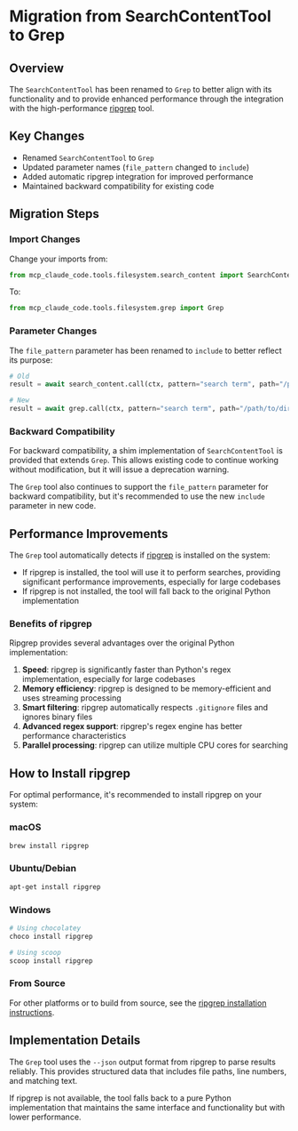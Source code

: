 # Migration from SearchContentTool to Grep

## Overview

The `SearchContentTool` has been renamed to `Grep` to better align with its functionality and to provide enhanced performance through the integration with the high-performance [ripgrep](https://github.com/BurntSushi/ripgrep) tool.

## Key Changes

- Renamed `SearchContentTool` to `Grep`
- Updated parameter names (`file_pattern` changed to `include`)
- Added automatic ripgrep integration for improved performance
- Maintained backward compatibility for existing code

## Migration Steps

### Import Changes

Change your imports from:

```python
from mcp_claude_code.tools.filesystem.search_content import SearchContentTool
```

To:

```python
from mcp_claude_code.tools.filesystem.grep import Grep
```

### Parameter Changes

The `file_pattern` parameter has been renamed to `include` to better reflect its purpose:

```python
# Old
result = await search_content.call(ctx, pattern="search term", path="/path/to/dir", file_pattern="*.py")

# New
result = await grep.call(ctx, pattern="search term", path="/path/to/dir", include="*.py")
```

### Backward Compatibility

For backward compatibility, a shim implementation of `SearchContentTool` is provided that extends `Grep`. This allows existing code to continue working without modification, but it will issue a deprecation warning.

The `Grep` tool also continues to support the `file_pattern` parameter for backward compatibility, but it's recommended to use the new `include` parameter in new code.

## Performance Improvements

The `Grep` tool automatically detects if [ripgrep](https://github.com/BurntSushi/ripgrep) is installed on the system:

- If ripgrep is installed, the tool will use it to perform searches, providing significant performance improvements, especially for large codebases
- If ripgrep is not installed, the tool will fall back to the original Python implementation

### Benefits of ripgrep

Ripgrep provides several advantages over the original Python implementation:

1. **Speed**: ripgrep is significantly faster than Python's regex implementation, especially for large codebases
2. **Memory efficiency**: ripgrep is designed to be memory-efficient and uses streaming processing
3. **Smart filtering**: ripgrep automatically respects `.gitignore` files and ignores binary files
4. **Advanced regex support**: ripgrep's regex engine has better performance characteristics
5. **Parallel processing**: ripgrep can utilize multiple CPU cores for searching

## How to Install ripgrep

For optimal performance, it's recommended to install ripgrep on your system:

### macOS

```bash
brew install ripgrep
```

### Ubuntu/Debian

```bash
apt-get install ripgrep
```

### Windows

```bash
# Using chocolatey
choco install ripgrep

# Using scoop
scoop install ripgrep
```

### From Source

For other platforms or to build from source, see the [ripgrep installation instructions](https://github.com/BurntSushi/ripgrep#installation).

## Implementation Details

The `Grep` tool uses the `--json` output format from ripgrep to parse results reliably. This provides structured data that includes file paths, line numbers, and matching text.

If ripgrep is not available, the tool falls back to a pure Python implementation that maintains the same interface and functionality but with lower performance.
